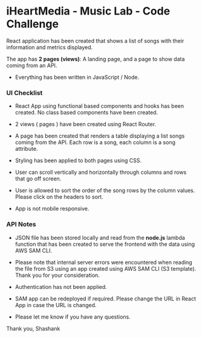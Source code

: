 # iHeartMedia - Music Lab - Code Challenge

React application has been created that shows a list of songs with their information and metrics displayed.

The app has **2 pages (views)**: A landing page, and a page to show data coming from an API.

- Everything has been written in JavaScript / Node.

### UI Checklist

- React App using functional based components and hooks has been created. No class based components have been created.

- 2 views ( pages ) have been created using React Router.

- A page has been created that renders a table displaying a list songs coming from the API. Each row is a song, each column is a song attribute.

- Styling has been applied to both pages using CSS.

- User can scroll vertically and horizontally through columns and rows that go off screen.

- User is allowed to sort the order of the song rows by the column values. Please click on the headers to sort.

- App is not mobile responsive.

### API Notes

- JSON file has been stored locally and read from the **node.js** lambda function that has been created to serve the frontend with the data using AWS SAM CLI.

- Please note that internal server errors were encountered when reading the file from S3 using an app created using AWS SAM CLI (S3 template). Thank you for your consideration.

- Authentication has not been applied.

- SAM app can be redeployed if required. Please change the URL in React App in case the URL is changed.

- Please let me know if you have any questions.

Thank you,
Shashank

